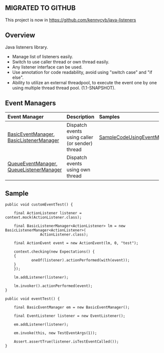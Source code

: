 ## MIGRATED TO GITHUB ##

This project is now in https://github.com/kennycyb/java-listeners

## Overview ##

Java listeners library.

  * Manage list of listeners easily.
  * Switch to use caller thread or own thread easily.
  * Any listener interface can be used.
  * Use annotation for code readability, avoid using "switch case" and "if else".
  * Ability to utilize an external threadpool, to execute the event one by one using multiple thread thread pool. (1.1-SNAPSHOT).

## Event Managers ##

| **Event Manager** | **Description** | **Samples** |
|:------------------|:----------------|:------------|
| [BasicEventManager](BasicEventManager.md), [BasicListenerManager](BasicListenerManager.md) | Dispatch events using caller (or sender) thread | [SampleCodeUsingEventManager](SampleCodeUsingEventManager.md) |
| [QueueEventManager](QueueEventManager.md), [QueueListenerManager](QueueListenerManager.md) | Dispatch events using own thread |


## Sample ##

```
public void customEventTest() {

    final ActionListener listener = context.mock(ActionListener.class);

    final BasicListenerManager<ActionListener> lm = new BasicListenerManager<ActionListener>(
				ActionListener.class);

    final ActionEvent event = new ActionEvent(lm, 0, "test");

    context.checking(new Expectations() {
	{
            oneOf(listener).actionPerformed(with(event));
	}
    });

    lm.addListener(listener);

    lm.invoker().actionPerformed(event);
}
```

```
public void eventTest() {

    final BasicEventManager em = new BasicEventManager();

    final EventListener listener = new EventListener();

    em.addListener(listener);

    em.invoke(this, new TestEventArgs(1));

    Assert.assertTrue(listener.isTestEventCalled());
}
```
